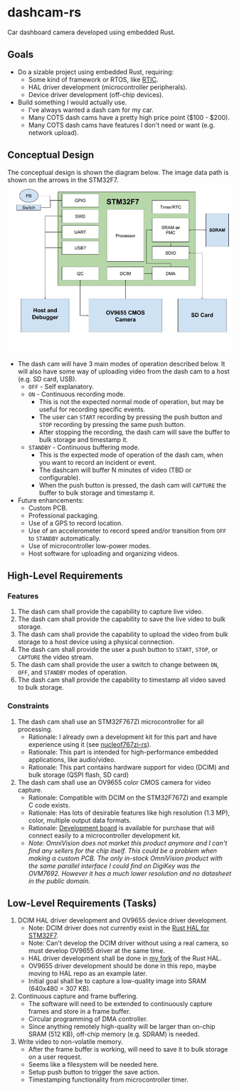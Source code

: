 # dashcam-rs

Car dashboard camera developed using embedded Rust.

## Goals
* Do a sizable project using embedded Rust, requiring:
    * Some kind of framework or RTOS, like [RTIC](https://github.com/rtic-rs/cortex-m-rtic).
    * HAL driver development (microcontroller peripherals).
    * Device driver development (off-chip devices).
* Build something I would actually use.
    * I've always wanted a dash cam for my car.
    * Many COTS dash cams have a pretty high price point ($100 - $200).
    * Many COTS dash cams have features I don't need or want (e.g. network upload).

## Conceptual Design
The conceptual design is shown the diagram below. The image data path is shown on the arrows in the STM32F7.
![](img/design.jpg)

* The dash cam will have 3 main modes of operation described below. It will also have some way of uploading video from the dash cam to a host (e.g. SD card, USB).
    * `OFF` - Self explanatory.
    * `ON` - Continuous recording mode.
        * This is not the expected normal mode of operation, but may be useful for recording specific events.
        * The user can `START` recording by pressing the push button and `STOP` recording by pressing the same push button.
        * After stopping the recording, the dash cam will save the buffer to bulk storage and timestamp it.
    * `STANDBY` - Continuous buffering mode.
        * This is the expected mode of operation of the dash cam, when you want to record an incident or event.
        * The dashcam will buffer N minutes of video (TBD or configurable).
        * When the push button is pressed, the dash cam will `CAPTURE` the buffer to bulk storage and timestamp it.
* Future enhancements:
    * Custom PCB.
    * Professional packaging.
    * Use of a GPS to record location.
    * Use of an accelerometer to record speed and/or transition from `OFF` to `STANDBY` automatically.
    * Use of microcontroller low-power modes.
    * Host software for uploading and organizing videos.

## High-Level Requirements

### Features
1. The dash cam shall provide the capability to capture live video.
2. The dash cam shall provide the capability to save the live video to bulk storage.
3. The dash cam shall provide the capability to upload the video from bulk storage to a host device using a physical connection.
4. The dash cam shall provide the user a push button to `START`, `STOP`, or `CAPTURE` the video stream.
5. The dash cam shall provide the user a switch to change between `ON`, `OFF`, and `STANDBY` modes of operation.
6. The dash cam shall provide the capability to timestamp all video saved to bulk storage.

### Constraints
1. The dash cam shall use an STM32F767ZI microcontroller for all processing.
    * Rationale: I already own a development kit for this part and have experience using it (see [nucleof767zi-rs](https://github.com/bbrown1867/nucleof767zi-rs)).
    * Rationale: This part is intended for high-performance embedded applications, like audio/video.
    * Rationale: This part contains hardware support for video (DCIM) and bulk storage (QSPI flash, SD card)
2. The dash cam shall use an OV9655 color CMOS camera for video capture.
    * Rationale: Compatible with DCIM on the STM32F767ZI and example C code exists.
    * Rationale: Has lots of desirable features like high resolution (1.3 MP), color, multiple output data formats.
    * Rationale: [Development board](https://www.waveshare.com/ov9655-camera-board.htm) is available for purchase that will connect easily to a microcontroller development kit.
    * _Note: OmniVision does not market this product anymore and I can't find any sellers for the chip itself. This could be a problem when making a custom PCB. The only in-stock OmniVision product with the same parallel interface I could find on DigiKey was the OVM7692. However it has a much lower resolution and no datasheet in the public domain._

## Low-Level Requirements (Tasks)
1. DCIM HAL driver development and OV9655 device driver development.
    * Note: DCIM driver does not currently exist in the [Rust HAL for STM32F7](https://github.com/stm32-rs/stm32f7xx-hal).
    * Note: Can't develop the DCIM driver without using a real camera, so must develop OV9655 driver at the same time.
    * HAL driver development shall be done in [my fork](https://github.com/bbrown1867/stm32f7xx-hal) of the Rust HAL.
    * OV9655 driver development should be done in this repo, maybe moving to HAL repo as an example later.
    * Initial goal shall be to capture a low-quality image into SRAM (640x480 = 307 KB).
2. Continuous capture and frame buffering.
    * The software will need to be extended to continuously capture frames and store in a frame buffer.
    * Circular programming of DMA controller.
    * Since anything remotely high-quality will be larger than on-chip SRAM (512 KB), off-chip memory (e.g. SDRAM) is needed.
3. Write video to non-volatile memory.
    * After the frame buffer is working, will need to save it to bulk storage on a user request.
    * Seems like a filesystem will be needed here.
    * Setup push button to trigger the save action.
    * Timestamping functionality from microcontroller timer.
